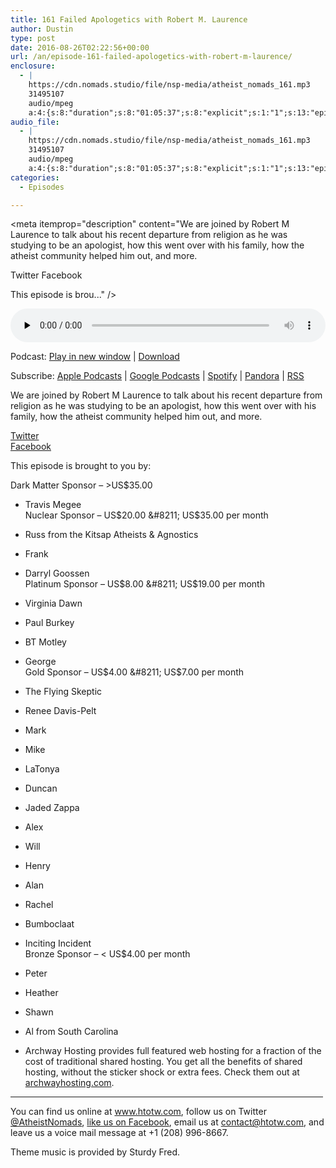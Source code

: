 ```yaml
---
title: 161 Failed Apologetics with Robert M. Laurence
author: Dustin
type: post
date: 2016-08-26T02:22:56+00:00
url: /an/episode-161-failed-apologetics-with-robert-m-laurence/
enclosure:
  - |
    https://cdn.nomads.studio/file/nsp-media/atheist_nomads_161.mp3
    31495107
    audio/mpeg
    a:4:{s:8:"duration";s:8:"01:05:37";s:8:"explicit";s:1:"1";s:13:"episode_title";s:42:"Failed Apologetics with Robert M. Laurence";s:10:"episode_no";s:3:"161";}
audio_file:
  - |
    https://cdn.nomads.studio/file/nsp-media/atheist_nomads_161.mp3
    31495107
    audio/mpeg
    a:4:{s:8:"duration";s:8:"01:05:37";s:8:"explicit";s:1:"1";s:13:"episode_title";s:42:"Failed Apologetics with Robert M. Laurence";s:10:"episode_no";s:3:"161";}
categories:
  - Episodes

---
```

<div itemscope itemtype="http://schema.org/AudioObject">
  <meta itemprop="name" content="161 Failed Apologetics with Robert M. Laurence" />
  
  <meta itemprop="uploadDate" content="2016-08-25T20:22:56-06:00" />
  
  <meta itemprop="encodingFormat" content="audio/mpeg" />
  
  <meta itemprop="duration" content="PT1H05M37S" />
  
  <meta itemprop="description" content="We are joined by Robert M Laurence to talk about his recent departure from religion as he was studying to be an apologist, how this went over with his family, how the atheist community helped him out, and more.

Twitter
Facebook

This episode is brou..." />
  
  <meta itemprop="contentUrl" content="https://dts.podtrac.com/redirect.mp3/cdn.nomads.studio/file/nsp-media/atheist_nomads_161.mp3" />
  
  <meta itemprop="contentSize" content="30.0" />
  </p> 
  
  <div class="powerpress_player" id="powerpress_player_9652">
    <audio class="wp-audio-shortcode" id="audio-5067-167" preload="none" style="width: 100%;" controls="controls"><source type="audio/mpeg" src="https://dts.podtrac.com/redirect.mp3/cdn.nomads.studio/file/nsp-media/atheist_nomads_161.mp3?_=167" /><a href="https://dts.podtrac.com/redirect.mp3/cdn.nomads.studio/file/nsp-media/atheist_nomads_161.mp3">https://dts.podtrac.com/redirect.mp3/cdn.nomads.studio/file/nsp-media/atheist_nomads_161.mp3</a></audio>
  </div>
</div>

<p class="powerpress_links powerpress_links_mp3">
  Podcast: <a href="https://dts.podtrac.com/redirect.mp3/cdn.nomads.studio/file/nsp-media/atheist_nomads_161.mp3" class="powerpress_link_pinw" target="_blank" title="Play in new window" onclick="return powerpress_pinw('https://htotw.com/?powerpress_pinw=5067-podcast');" rel="nofollow">Play in new window</a> | <a href="https://dts.podtrac.com/redirect.mp3/cdn.nomads.studio/file/nsp-media/atheist_nomads_161.mp3" class="powerpress_link_d" title="Download" rel="nofollow" download="atheist_nomads_161.mp3">Download</a>
</p>

<p class="powerpress_links powerpress_subscribe_links">
  Subscribe: <a href="https://podcasts.apple.com/us/podcast/humanists-take-on-the-world/id530050098?mt=2&ls=1" class="powerpress_link_subscribe powerpress_link_subscribe_itunes" target="_blank" title="Subscribe on Apple Podcasts" rel="nofollow">Apple Podcasts</a> | <a href="https://www.google.com/podcasts?feed=aHR0cDovL2F0aGVpc3Rub21hZHMubGlic3luLmNvbS9yc3M%3D" class="powerpress_link_subscribe powerpress_link_subscribe_googleplay" target="_blank" title="Subscribe on Google Podcasts" rel="nofollow">Google Podcasts</a> | <a href="https://open.spotify.com/show/3LzK2xZGike6Tc1GEMtMbr?si=LieN9SNuTpq96smuaUsH8A" class="powerpress_link_subscribe powerpress_link_subscribe_spotify" target="_blank" title="Subscribe on Spotify" rel="nofollow">Spotify</a> | <a href="https://www.pandora.com/podcast/atheist-nomads/PC:10122?corr=62071012&part=ug" class="powerpress_link_subscribe powerpress_link_subscribe_pandora" target="_blank" title="Subscribe on Pandora" rel="nofollow">Pandora</a> | <a href="https://htotw.com/feed/podcast/" class="powerpress_link_subscribe powerpress_link_subscribe_rss" target="_blank" title="Subscribe via RSS" rel="nofollow">RSS</a>
</p>

We are joined by Robert M Laurence to talk about his recent departure from religion as he was studying to be an apologist, how this went over with his family, how the atheist community helped him out, and more.

<a href="https://twitter.com/robertmlaurence" target="_blank" rel="noopener">Twitter</a>  
<a href="https://www.facebook.com/robertmlaurence/" target="_blank" rel="noopener">Facebook</a>

This episode is brought to you by:

Dark Matter Sponsor &#8211; >US$35.00  
* Travis Megee  
Nuclear Sponsor &#8211; US$20.00 &#8211; US$35.00 per month  
* Russ from the Kitsap Atheists & Agnostics  
* Frank  
* Darryl Goossen  
Platinum Sponsor &#8211; US$8.00 &#8211; US$19.00 per month  
* Virginia Dawn  
* Paul Burkey  
* BT Motley  
* George  
Gold Sponsor &#8211; US$4.00 &#8211; US$7.00 per month  
* The Flying Skeptic  
* Renee Davis-Pelt  
* Mark  
* Mike  
* LaTonya  
* Duncan  
* Jaded Zappa  
* Alex  
* Will  
* Henry  
* Alan  
* Rachel  
* Bumboclaat  
* Inciting Incident  
Bronze Sponsor &#8211; < US$4.00 per month  
* Peter  
* Heather  
* Shawn  
* Al from South Carolina

* Archway Hosting provides full featured web hosting for a fraction of the cost of traditional shared hosting. You get all the benefits of shared hosting, without the sticker shock or extra fees. Check them out at <a href="http://archwayhosting.com/" target="_blank" rel="noopener">archwayhosting.com</a>.

<hr width="500" />

You can find us online at <a href="https://www.htotw.com/" target="_blank" rel="noopener">www.htotw.com</a>, follow us on Twitter <a href="https://twitter.com/AtheistNomads" target="_blank" rel="noopener">@AtheistNomads</a>, <a href="https://htotw.com/facebook" target="_blank" rel="noopener">like us on Facebook</a>, email us at <contact@htotw.com>, and leave us a voice mail message at +1 (208) 996-8667.

Theme music is provided by Sturdy Fred.